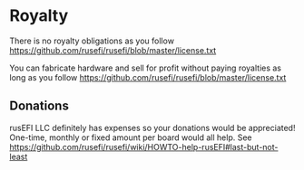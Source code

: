 # Royalty

There is no royalty obligations as you follow https://github.com/rusefi/rusefi/blob/master/license.txt

You can fabricate hardware and sell for profit without paying royalties as long as you follow https://github.com/rusefi/rusefi/blob/master/license.txt

## Donations

rusEFI LLC definitely has expenses so your donations would be appreciated! One-time, monthly or fixed amount per board would all help. See https://github.com/rusefi/rusefi/wiki/HOWTO-help-rusEFI#last-but-not-least
